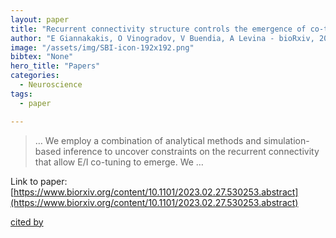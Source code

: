 ```yaml
---
layout: paper
title: "Recurrent connectivity structure controls the emergence of co-tuned excitation and inhibition"
author: "E Giannakakis, O Vinogradov, V Buendia, A Levina - bioRxiv, 2023 - biorxiv.org"
image: "/assets/img/SBI-icon-192x192.png"
bibtex: "None"
hero_title: "Papers"
categories:
  - Neuroscience
tags:
  - paper

---
```

>… We employ a combination of analytical methods and simulation-based inference to uncover constraints on the recurrent connectivity that allow E/I co-tuning to emerge. We …

Link to paper: [https://www.biorxiv.org/content/10.1101/2023.02.27.530253.abstract](https://www.biorxiv.org/content/10.1101/2023.02.27.530253.abstract)

[cited by](https://scholar.google.com/scholar?cites=6810493978059380896&as_sdt=40005&sciodt=0,10&hl=en&num=20)
